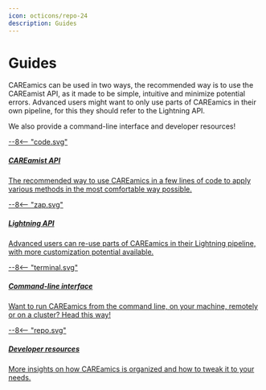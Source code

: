 ```yaml
---
icon: octicons/repo-24
description: Guides
---
```


# Guides

CAREamics can be used in two ways, the recommended way is to use the CAREamist API, as
it made to be simple, intuitive and minimize potential errors. Advanced users might want
to only use parts of CAREamics in their own pipeline, for this they should refer to the
Lightning API.

We also provide a command-line interface and developer resources!

<div class="md-container secondary-section">
    <div class="g">
        <div class="section">
            <div class="component-wrapper" style="display: block;">
                <!-- New row -->
                <div class="responsive-grid">
                    <!-- Installation -->
                    <a class="card-wrapper" href="careamist_api">
                        <div class="card"> 
                            <div class="logo">
                                <span class="twemoji">
                                    --8<--  "code.svg"
                                </span>
                            </div>
                            <div class="card-content">
                                <h5>CAREamist API</h5>
                                <p>
                                    The recommended way to use CAREamics in a few lines
                                    of code to apply various methods in the most 
                                    comfortable way possible.
                                </p>
                            </div>
                        </div>
                    </a>
                    <!-- Installation -->
                    <a class="card-wrapper" href="lightning_api">
                        <div class="card"> 
                            <div class="logo">
                                <span class="twemoji">
                                    --8<--  "zap.svg"
                                </span>
                            </div>
                            <div class="card-content">
                                <h5>Lightning API</h5>
                                <p>
                                    Advanced users can re-use parts of CAREamics in their
                                    Lightning pipeline, with more customization potential
                                    available.
                                </p>
                            </div>
                        </div>
                    </a>    
                </div>
                <!-- New row -->
                <div class="responsive-grid">
                    <!-- Installation -->
                    <a class="card-wrapper" href="cli">
                        <div class="card"> 
                            <div class="logo">
                                <span class="twemoji">
                                    --8<--  "terminal.svg"
                                </span>
                            </div>
                            <div class="card-content">
                                <h5>Command-line interface</h5>
                                <p>
                                    Want to run CAREamics from the command line, on your
                                    machine, remotely or on a cluster? Head this way!
                                </p>
                            </div>
                        </div>
                    </a>
                    <!-- Installation -->
                    <a class="card-wrapper" href="dev_resources">
                        <div class="card"> 
                            <div class="logo">
                                <span class="twemoji">
                                    --8<--  "repo.svg"
                                </span>
                            </div>
                            <div class="card-content">
                                <h5>Developer resources</h5>
                                <p>
                                    More insights on how CAREamics is organized and how
                                    to tweak it to your needs.
                                </p>
                            </div>
                        </div>
                    </a>
                </div>
            </div>
        </div>
    </div>
</div>